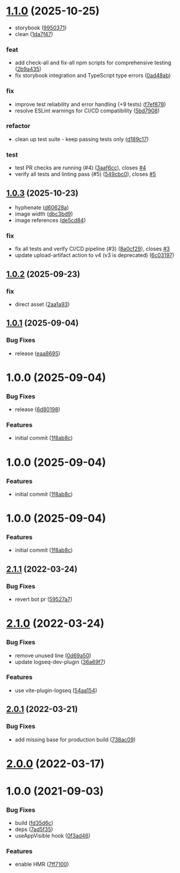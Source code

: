 # [1.1.0](https://github.com/briansunter/blogseq/compare/v1.0.3...v1.1.0) (2025-10-25)

- storybook ([9950371](https://github.com/briansunter/blogseq/commit/9950371450a80e5cfdabba264872e5cb0e4a0bbc))
- clean ([1da7f47](https://github.com/briansunter/blogseq/commit/1da7f4790a9bdd508edb56270c2f2acc9a1cf4c8))

### feat

- add check-all and fix-all npm scripts for comprehensive testing ([2b9a435](https://github.com/briansunter/blogseq/commit/2b9a43584ac717661837f2160e13372b57fefd0a))
- fix storybook integration and TypeScript type errors ([0ad48ab](https://github.com/briansunter/blogseq/commit/0ad48abcd07b2ea4f9008af0cdc83bd37f1518a3))

### fix

- improve test reliability and error handling (+9 tests) ([f7ef878](https://github.com/briansunter/blogseq/commit/f7ef878c900ae6273d65a9bcad6650b0e3c02ef5))
- resolve ESLint warnings for CI/CD compatibility ([5bd7908](https://github.com/briansunter/blogseq/commit/5bd79083dd790c0ddec1eb46c91cb0f5be21c7f2))

### refactor

- clean up test suite - keep passing tests only ([d189c17](https://github.com/briansunter/blogseq/commit/d189c17d71ff332659ee31dccbce0a4eeab87812))

### test

- test PR checks are running (#4) ([3aaf6cc](https://github.com/briansunter/blogseq/commit/3aaf6cc18173e10df827c8c0b9558728ab4f0a66)), closes [#4](https://github.com/briansunter/blogseq/issues/4)
- verify all tests and linting pass (#5) ([549cbc0](https://github.com/briansunter/blogseq/commit/549cbc0b9ae018860cd3a723c313af2efa1f7774)), closes [#5](https://github.com/briansunter/blogseq/issues/5)

## [1.0.3](https://github.com/briansunter/blogseq/compare/v1.0.2...v1.0.3) (2025-10-23)

- hyphenate ([d60628a](https://github.com/briansunter/blogseq/commit/d60628ac43d7304d8e21f6b5b7b5641ee2227423))
- image width ([dbc3bd9](https://github.com/briansunter/blogseq/commit/dbc3bd90aa4c77f05f44f3479115e9c054549938))
- image references ([de5cd84](https://github.com/briansunter/blogseq/commit/de5cd84aad5a209fa1335ca876d510babdf1e17d))

### fix

- fix all tests and verify CI/CD pipeline (#3) ([8a0cf29](https://github.com/briansunter/blogseq/commit/8a0cf29a2090d22f5ed23a56a46352918ea743bc)), closes [#3](https://github.com/briansunter/blogseq/issues/3)
- update upload-artifact action to v4 (v3 is deprecated) ([6c03197](https://github.com/briansunter/blogseq/commit/6c031975f3fb22ce04a0b95c9afe8fe4e8b78225))

## [1.0.2](https://github.com/briansunter/blogseq/compare/v1.0.1...v1.0.2) (2025-09-23)

### fix

- direct asset ([2aa1a93](https://github.com/briansunter/blogseq/commit/2aa1a9373d4e3a70162130162c316bd95afe3f4f))

## [1.0.1](https://github.com/briansunter/blogseq/compare/v1.0.0...v1.0.1) (2025-09-04)

### Bug Fixes

- release ([eaa8695](https://github.com/briansunter/blogseq/commit/eaa8695d26c7d4fe766880e44b2e247cfabd7198))

# 1.0.0 (2025-09-04)

### Bug Fixes

- release ([6d80198](https://github.com/briansunter/blogseq/commit/6d80198e7d62bc93a2d4459f5e450db54925adf8))

### Features

- initial commit ([1f8ab8c](https://github.com/briansunter/blogseq/commit/1f8ab8c8f31ef9ef6e558d89bba1e6a534b0ed9b))

# 1.0.0 (2025-09-04)

### Features

- initial commit ([1f8ab8c](https://github.com/briansunter/blogseq/commit/1f8ab8c8f31ef9ef6e558d89bba1e6a534b0ed9b))

# 1.0.0 (2025-09-04)

### Features

- initial commit ([1f8ab8c](https://github.com/briansunter/blogseq/commit/1f8ab8c8f31ef9ef6e558d89bba1e6a534b0ed9b))

## [2.1.1](https://github.com/pengx17/logseq-plugin-template-react/compare/v2.1.0...v2.1.1) (2022-03-24)

### Bug Fixes

- revert bot pr ([59527a7](https://github.com/pengx17/logseq-plugin-template-react/commit/59527a7044bec0ddd17a79de54844730e8a591a4))

# [2.1.0](https://github.com/pengx17/logseq-plugin-template-react/compare/v2.0.1...v2.1.0) (2022-03-24)

### Bug Fixes

- remove unused line ([0d69a50](https://github.com/pengx17/logseq-plugin-template-react/commit/0d69a504e4847b4859377ada65766b887920ae38))
- update logseq-dev-plugin ([36a69f7](https://github.com/pengx17/logseq-plugin-template-react/commit/36a69f7f13789cd86156273dbf8c01fad793b3e1))

### Features

- use vite-plugin-logseq ([54aa154](https://github.com/pengx17/logseq-plugin-template-react/commit/54aa154615eafa9af8727d0fc1f3031c5e610aa7))

## [2.0.1](https://github.com/pengx17/logseq-plugin-template-react/compare/v2.0.0...v2.0.1) (2022-03-21)

### Bug Fixes

- add missing base for production build ([738ac09](https://github.com/pengx17/logseq-plugin-template-react/commit/738ac09dab9785ccc3564117bc4026cfb4464e9a))

# [2.0.0](https://github.com/pengx17/logseq-plugin-template-react/compare/v1.0.0...v2.0.0) (2022-03-17)

# 1.0.0 (2021-09-03)

### Bug Fixes

- build ([fd35d6c](https://github.com/pengx17/logseq-plugin-template-react/commit/fd35d6c098e030920da26a65c734940a27b604df))
- deps ([7ad5f35](https://github.com/pengx17/logseq-plugin-template-react/commit/7ad5f351a645029823c3ab4cc04db2476948943a))
- useAppVisible hook ([0f3ad46](https://github.com/pengx17/logseq-plugin-template-react/commit/0f3ad46e2fe8f9326e796fb50f8f32d5c66d9bf8))

### Features

- enable HMR ([7ff7100](https://github.com/pengx17/logseq-plugin-template-react/commit/7ff7100552180c6d14f3df37a449b704da29270d))
